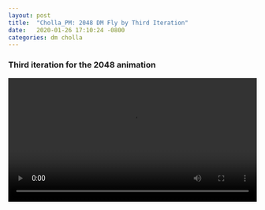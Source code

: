 ```yaml
---
layout: post
title:  "Cholla_PM: 2048 DM Fly by Third Iteration"
date:   2020-01-26 17:10:24 -0800
categories: dm cholla
---
```


### Third iteration for the 2048 animation 

<div style="text-align: center">
<video src="{{ site.url }}assets/videos/cosmo_fly_4k_10240_alpha.mp4" width="100%"  height="auto" controls preload> </video>
</div>
